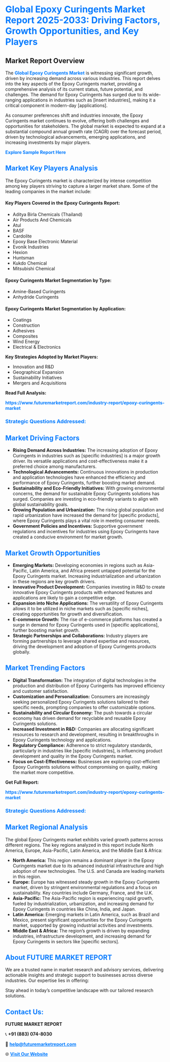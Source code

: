 <h1 style="color: #007BFF;">Global Epoxy Curingents Market Report 2025-2033: Driving Factors, Growth Opportunities, and Key Players</h1>

<section id="overview">
<h2>Market Report Overview</h2>
<p>The <a href="https://www.futuremarketreport.com/industry-report/epoxy-curingents-market" style="color: #007BFF; text-decoration: none;"><strong>Global Epoxy Curingents Market</strong></a> is witnessing significant growth, driven by increasing demand across various industries. This report delves into the key aspects of the Epoxy Curingents market, providing a comprehensive analysis of its current status, future potential, and challenges. The demand for Epoxy Curingents has surged due to its wide-ranging applications in industries such as [insert industries], making it a critical component in modern-day [applications].</p>
<p>As consumer preferences shift and industries innovate, the Epoxy Curingents market continues to evolve, offering both challenges and opportunities for stakeholders. The global market is expected to expand at a substantial compound annual growth rate (CAGR) over the forecast period, driven by technological advancements, emerging applications, and increasing investments by major players.</p>
</section>

<section id="overview">
<p><a href="https://www.futuremarketreport.com/request-sample/reportId=50640" style="color: #007BFF; text-decoration: none;"><strong>Explore Sample Report Here</strong></a></p>
</section>

<section id="key-players">
<h2 style="color: #007BFF;">Market Key Players Analysis</h2>
<p>The Epoxy Curingents market is characterized by intense competition among key players striving to capture a larger market share. Some of the leading companies in the market include:</p>
<h4>Key Players Covered in the Epoxy Curingents Report:</h4>
<ul><li>Aditya Birla Chemicals (Thailand)</li><li>Air Products And Chemicals</li><li>Atul</li><li>BASF</li><li>Cardolite</li><li>Epoxy Base Electronic Material</li><li>Evonik Industries</li><li>Hexion</li><li>Huntsman</li><li>Kukdo Chemical</li><li>Mitsubishi Chemical</li></ul>
<h4>Epoxy Curingents Market Segmentation by Type:</h4>
<ul><li>Amine-Based Curingents</li><li>Anhydride Curingents</li></ul>

<h4>Epoxy Curingents Market Segmentation by Application:</h4>
<ul><li>Coatings</li><li>Construction</li><li>Adhesives</li><li>Composites</li><li>Wind Energy</li><li>Electrical &amp; Electronics</li></ul>
<p><strong>Key Strategies Adopted by Market Players:</strong></p>
<ul>
<li>Innovation and R&D</li>
<li>Geographical Expansion</li>
<li>Sustainability Initiatives</li>
<li>Mergers and Acquisitions</li>
</ul>
</section>

<section>
<p><strong>Read Full Analysis: </strong></p><a href="https://www.futuremarketreport.com/industry-report/epoxy-curingents-market" style="color: #007BFF; text-decoration: none;"><strong>https://www.futuremarketreport.com/industry-report/epoxy-curingents-market</strong></a>
<h3 style="color: #007BFF;">Strategic Questions Addressed:</h3>
</section>

<section id="driving-factors">
<h2 style="color: #007BFF;">Market Driving Factors</h2>
<ul>
<li><strong>Rising Demand Across Industries:</strong> The increasing adoption of Epoxy Curingents in industries such as [specific industries] is a major growth driver. Its versatile applications and cost-effectiveness make it a preferred choice among manufacturers.</li>
<li><strong>Technological Advancements:</strong> Continuous innovations in production and application technologies have enhanced the efficiency and performance of Epoxy Curingents, further boosting market demand.</li>
<li><strong>Sustainability and Eco-Friendly Initiatives:</strong> With growing environmental concerns, the demand for sustainable Epoxy Curingents solutions has surged. Companies are investing in eco-friendly variants to align with global sustainability goals.</li>
<li><strong>Growing Population and Urbanization:</strong> The rising global population and rapid urbanization have increased the demand for [specific products], where Epoxy Curingents plays a vital role in meeting consumer needs.</li>
<li><strong>Government Policies and Incentives:</strong> Supportive government regulations and incentives for industries using Epoxy Curingents have created a conducive environment for market growth.</li>
</ul>
</section>

<section id="growth-opportunities">
<h2 style="color: #007BFF;">Market Growth Opportunities</h2>
<ul>
<li><strong>Emerging Markets:</strong> Developing economies in regions such as Asia-Pacific, Latin America, and Africa present untapped potential for the Epoxy Curingents market. Increasing industrialization and urbanization in these regions are key growth drivers.</li>
<li><strong>Innovative Product Development:</strong> Companies investing in R&D to create innovative Epoxy Curingents products with enhanced features and applications are likely to gain a competitive edge.</li>
<li><strong>Expansion into Niche Applications:</strong> The versatility of Epoxy Curingents allows it to be utilized in niche markets such as [specific niches], creating opportunities for growth and diversification.</li>
<li><strong>E-commerce Growth:</strong> The rise of e-commerce platforms has created a surge in demand for Epoxy Curingents used in [specific applications], further boosting market growth.</li>
<li><strong>Strategic Partnerships and Collaborations:</strong> Industry players are forming partnerships to leverage shared expertise and resources, driving the development and adoption of Epoxy Curingents products globally.</li>
</ul>
</section>

<section id="trending-factors">
<h2 style="color: #007BFF;">Market Trending Factors</h2>
<ul>
<li><strong>Digital Transformation:</strong> The integration of digital technologies in the production and distribution of Epoxy Curingents has improved efficiency and customer satisfaction.</li>
<li><strong>Customization and Personalization:</strong> Consumers are increasingly seeking personalized Epoxy Curingents solutions tailored to their specific needs, prompting companies to offer customizable options.</li>
<li><strong>Sustainability and Circular Economy:</strong> The push towards a circular economy has driven demand for recyclable and reusable Epoxy Curingents solutions.</li>
<li><strong>Increased Investment in R&D:</strong> Companies are allocating significant resources to research and development, resulting in breakthroughs in Epoxy Curingents technology and applications.</li>
<li><strong>Regulatory Compliance:</strong> Adherence to strict regulatory standards, particularly in industries like [specific industries], is influencing product development and quality in the Epoxy Curingents market.</li>
<li><strong>Focus on Cost-Effectiveness:</strong> Businesses are exploring cost-efficient Epoxy Curingents solutions without compromising on quality, making the market more competitive.</li>
</ul>
</section>

<section>
<p><strong>Get Full Report: </strong></p><a href="https://www.futuremarketreport.com/industry-report/epoxy-curingents-market" style="color: #007BFF; text-decoration: none;"><strong>https://www.futuremarketreport.com/industry-report/epoxy-curingents-market</strong></a>
<h3 style="color: #007BFF;">Strategic Questions Addressed:</h3>
</section>


<section id="regional-analysis">
<h2 style="color: #007BFF;">Market Regional Analysis</h2>
<p>The global Epoxy Curingents market exhibits varied growth patterns across different regions. The key regions analyzed in this report include North America, Europe, Asia-Pacific, Latin America, and the Middle East & Africa:</p>
<ul>
<li><strong>North America:</strong> This region remains a dominant player in the Epoxy Curingents market due to its advanced industrial infrastructure and high adoption of new technologies. The U.S. and Canada are leading markets in this region.</li>
<li><strong>Europe:</strong> Europe has witnessed steady growth in the Epoxy Curingents market, driven by stringent environmental regulations and a focus on sustainability. Key countries include Germany, France, and the U.K.</li>
<li><strong>Asia-Pacific:</strong> The Asia-Pacific region is experiencing rapid growth, fueled by industrialization, urbanization, and increasing demand for Epoxy Curingents in countries like China, India, and Japan.</li>
<li><strong>Latin America:</strong> Emerging markets in Latin America, such as Brazil and Mexico, present significant opportunities for the Epoxy Curingents market, supported by growing industrial activities and investments.</li>
<li><strong>Middle East & Africa:</strong> The region’s growth is driven by expanding industries, infrastructure development, and increasing demand for Epoxy Curingents in sectors like [specific sectors].</li>
</ul>
</section>

<footer>
<h2 style="color: #007BFF;">About FUTURE MARKET REPORT</h2>
<p>We are a trusted name in market research and advisory services, delivering actionable insights and strategic support to businesses across diverse industries. Our expertise lies in offering:</p>

<p>Stay ahead in today’s competitive landscape with our tailored research solutions.</p>

<h2 style="color: #007BFF;">Contact Us:</h2>
<p><strong>FUTURE MARKET REPORT</strong></p>
<p>📞 <strong>+91 (883) 074-8030</strong></p>
<p>📧 <strong><a href="mailto:help@futuremarketreport.com" style="color: #007BFF;">help@futuremarketreport.com</a></strong></p>
<p>🌐 <strong><a href="https://www.futuremarketreport.com/" style="color: #007BFF;">Visit Our Website</a></strong></p>
</footer>